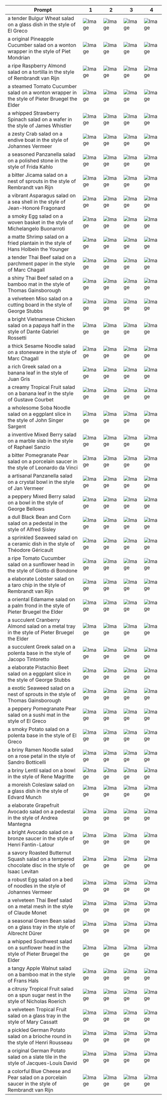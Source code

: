 | Prompt | 1 | 2 | 3 | 4 |
|-|-|-|-|-|
| a tender Bulgur Wheat salad on a glass dish in the style of El Greco | ![Image](https://salad-benchmark-public-assets.s3.us-east-2.amazonaws.com/sdxl/23ab95d1-4bc3-4f68-b308-e6b051767d68-0.jpg) | ![Image](https://salad-benchmark-public-assets.s3.us-east-2.amazonaws.com/sdxl/23ab95d1-4bc3-4f68-b308-e6b051767d68-1.jpg) | ![Image](https://salad-benchmark-public-assets.s3.us-east-2.amazonaws.com/sdxl/23ab95d1-4bc3-4f68-b308-e6b051767d68-2.jpg) | ![Image](https://salad-benchmark-public-assets.s3.us-east-2.amazonaws.com/sdxl/23ab95d1-4bc3-4f68-b308-e6b051767d68-3.jpg) |
| a original Pineapple Cucumber salad on a wonton wrapper in the style of Piet Mondrian | ![Image](https://salad-benchmark-public-assets.s3.us-east-2.amazonaws.com/sdxl/5f2d18f5-0076-4c09-a6eb-11e91d25b51e-0.jpg) | ![Image](https://salad-benchmark-public-assets.s3.us-east-2.amazonaws.com/sdxl/5f2d18f5-0076-4c09-a6eb-11e91d25b51e-1.jpg) | ![Image](https://salad-benchmark-public-assets.s3.us-east-2.amazonaws.com/sdxl/5f2d18f5-0076-4c09-a6eb-11e91d25b51e-2.jpg) | ![Image](https://salad-benchmark-public-assets.s3.us-east-2.amazonaws.com/sdxl/5f2d18f5-0076-4c09-a6eb-11e91d25b51e-3.jpg) |
| a ripe Raspberry Almond salad on a tortilla in the style of Rembrandt van Rijn | ![Image](https://salad-benchmark-public-assets.s3.us-east-2.amazonaws.com/sdxl/48141818-6112-4501-9692-9f26aa4b36a2-0.jpg) | ![Image](https://salad-benchmark-public-assets.s3.us-east-2.amazonaws.com/sdxl/48141818-6112-4501-9692-9f26aa4b36a2-1.jpg) | ![Image](https://salad-benchmark-public-assets.s3.us-east-2.amazonaws.com/sdxl/48141818-6112-4501-9692-9f26aa4b36a2-2.jpg) | ![Image](https://salad-benchmark-public-assets.s3.us-east-2.amazonaws.com/sdxl/48141818-6112-4501-9692-9f26aa4b36a2-3.jpg) |
| a steamed Tomato Cucumber salad on a wonton wrapper in the style of Pieter Bruegel the Elder | ![Image](https://salad-benchmark-public-assets.s3.us-east-2.amazonaws.com/sdxl/bd88aaa7-4cce-4bc8-8bc6-dccfed25d682-0.jpg) | ![Image](https://salad-benchmark-public-assets.s3.us-east-2.amazonaws.com/sdxl/bd88aaa7-4cce-4bc8-8bc6-dccfed25d682-1.jpg) | ![Image](https://salad-benchmark-public-assets.s3.us-east-2.amazonaws.com/sdxl/bd88aaa7-4cce-4bc8-8bc6-dccfed25d682-2.jpg) | ![Image](https://salad-benchmark-public-assets.s3.us-east-2.amazonaws.com/sdxl/bd88aaa7-4cce-4bc8-8bc6-dccfed25d682-3.jpg) |
| a whipped Strawberry Spinach salad on a wafer in the style of James Whistler | ![Image](https://salad-benchmark-public-assets.s3.us-east-2.amazonaws.com/sdxl/7cf634a7-247b-4395-8e43-96389404ca21-0.jpg) | ![Image](https://salad-benchmark-public-assets.s3.us-east-2.amazonaws.com/sdxl/7cf634a7-247b-4395-8e43-96389404ca21-1.jpg) | ![Image](https://salad-benchmark-public-assets.s3.us-east-2.amazonaws.com/sdxl/7cf634a7-247b-4395-8e43-96389404ca21-2.jpg) | ![Image](https://salad-benchmark-public-assets.s3.us-east-2.amazonaws.com/sdxl/7cf634a7-247b-4395-8e43-96389404ca21-3.jpg) |
| a zesty Crab salad on a endive boat in the style of Johannes Vermeer | ![Image](https://salad-benchmark-public-assets.s3.us-east-2.amazonaws.com/sdxl/43a4b077-ed09-44b3-bc89-604de9e11bbc-0.jpg) | ![Image](https://salad-benchmark-public-assets.s3.us-east-2.amazonaws.com/sdxl/43a4b077-ed09-44b3-bc89-604de9e11bbc-1.jpg) | ![Image](https://salad-benchmark-public-assets.s3.us-east-2.amazonaws.com/sdxl/43a4b077-ed09-44b3-bc89-604de9e11bbc-2.jpg) | ![Image](https://salad-benchmark-public-assets.s3.us-east-2.amazonaws.com/sdxl/43a4b077-ed09-44b3-bc89-604de9e11bbc-3.jpg) |
| a seasoned Panzanella salad on a polished stone in the style of Frida Kahlo | ![Image](https://salad-benchmark-public-assets.s3.us-east-2.amazonaws.com/sdxl/22f03d90-d872-4f6d-9524-e135e143283f-0.jpg) | ![Image](https://salad-benchmark-public-assets.s3.us-east-2.amazonaws.com/sdxl/22f03d90-d872-4f6d-9524-e135e143283f-1.jpg) | ![Image](https://salad-benchmark-public-assets.s3.us-east-2.amazonaws.com/sdxl/22f03d90-d872-4f6d-9524-e135e143283f-2.jpg) | ![Image](https://salad-benchmark-public-assets.s3.us-east-2.amazonaws.com/sdxl/22f03d90-d872-4f6d-9524-e135e143283f-3.jpg) |
| a bitter Jicama salad on a nest of sprouts in the style of Rembrandt van Rijn | ![Image](https://salad-benchmark-public-assets.s3.us-east-2.amazonaws.com/sdxl/3bb17807-4bb7-44cc-9600-e193a41a90f7-0.jpg) | ![Image](https://salad-benchmark-public-assets.s3.us-east-2.amazonaws.com/sdxl/3bb17807-4bb7-44cc-9600-e193a41a90f7-1.jpg) | ![Image](https://salad-benchmark-public-assets.s3.us-east-2.amazonaws.com/sdxl/3bb17807-4bb7-44cc-9600-e193a41a90f7-2.jpg) | ![Image](https://salad-benchmark-public-assets.s3.us-east-2.amazonaws.com/sdxl/3bb17807-4bb7-44cc-9600-e193a41a90f7-3.jpg) |
| a vibrant Asparagus salad on a sea shell in the style of Jean-Honoré Fragonard | ![Image](https://salad-benchmark-public-assets.s3.us-east-2.amazonaws.com/sdxl/0896f11c-cdd1-4628-80d1-9eace65c8e67-0.jpg) | ![Image](https://salad-benchmark-public-assets.s3.us-east-2.amazonaws.com/sdxl/0896f11c-cdd1-4628-80d1-9eace65c8e67-1.jpg) | ![Image](https://salad-benchmark-public-assets.s3.us-east-2.amazonaws.com/sdxl/0896f11c-cdd1-4628-80d1-9eace65c8e67-2.jpg) | ![Image](https://salad-benchmark-public-assets.s3.us-east-2.amazonaws.com/sdxl/0896f11c-cdd1-4628-80d1-9eace65c8e67-3.jpg) |
| a smoky Egg salad on a woven basket in the style of Michelangelo Buonarroti | ![Image](https://salad-benchmark-public-assets.s3.us-east-2.amazonaws.com/sdxl/f39d4342-8e23-4b3c-b8e8-7ca6250634ee-0.jpg) | ![Image](https://salad-benchmark-public-assets.s3.us-east-2.amazonaws.com/sdxl/f39d4342-8e23-4b3c-b8e8-7ca6250634ee-1.jpg) | ![Image](https://salad-benchmark-public-assets.s3.us-east-2.amazonaws.com/sdxl/f39d4342-8e23-4b3c-b8e8-7ca6250634ee-2.jpg) | ![Image](https://salad-benchmark-public-assets.s3.us-east-2.amazonaws.com/sdxl/f39d4342-8e23-4b3c-b8e8-7ca6250634ee-3.jpg) |
| a matte Shrimp salad on a fried plantain in the style of Hans Holbein the Younger | ![Image](https://salad-benchmark-public-assets.s3.us-east-2.amazonaws.com/sdxl/cc793886-2872-459a-99b9-15b917044b85-0.jpg) | ![Image](https://salad-benchmark-public-assets.s3.us-east-2.amazonaws.com/sdxl/cc793886-2872-459a-99b9-15b917044b85-1.jpg) | ![Image](https://salad-benchmark-public-assets.s3.us-east-2.amazonaws.com/sdxl/cc793886-2872-459a-99b9-15b917044b85-2.jpg) | ![Image](https://salad-benchmark-public-assets.s3.us-east-2.amazonaws.com/sdxl/cc793886-2872-459a-99b9-15b917044b85-3.jpg) |
| a tender Thai Beef salad on a parchment paper in the style of Marc Chagall | ![Image](https://salad-benchmark-public-assets.s3.us-east-2.amazonaws.com/sdxl/28aad9b6-1139-49f5-8dd5-cadb6ee26e49-0.jpg) | ![Image](https://salad-benchmark-public-assets.s3.us-east-2.amazonaws.com/sdxl/28aad9b6-1139-49f5-8dd5-cadb6ee26e49-1.jpg) | ![Image](https://salad-benchmark-public-assets.s3.us-east-2.amazonaws.com/sdxl/28aad9b6-1139-49f5-8dd5-cadb6ee26e49-2.jpg) | ![Image](https://salad-benchmark-public-assets.s3.us-east-2.amazonaws.com/sdxl/28aad9b6-1139-49f5-8dd5-cadb6ee26e49-3.jpg) |
| a shiny Thai Beef salad on a bamboo mat in the style of Thomas Gainsborough | ![Image](https://salad-benchmark-public-assets.s3.us-east-2.amazonaws.com/sdxl/697058a6-1b97-4c76-826e-80ace04c0f15-0.jpg) | ![Image](https://salad-benchmark-public-assets.s3.us-east-2.amazonaws.com/sdxl/697058a6-1b97-4c76-826e-80ace04c0f15-1.jpg) | ![Image](https://salad-benchmark-public-assets.s3.us-east-2.amazonaws.com/sdxl/697058a6-1b97-4c76-826e-80ace04c0f15-2.jpg) | ![Image](https://salad-benchmark-public-assets.s3.us-east-2.amazonaws.com/sdxl/697058a6-1b97-4c76-826e-80ace04c0f15-3.jpg) |
| a velveteen Miso salad on a cutting board in the style of George Stubbs | ![Image](https://salad-benchmark-public-assets.s3.us-east-2.amazonaws.com/sdxl/36a3b4f9-0bdc-4e3f-8e56-af385a50973e-0.jpg) | ![Image](https://salad-benchmark-public-assets.s3.us-east-2.amazonaws.com/sdxl/36a3b4f9-0bdc-4e3f-8e56-af385a50973e-1.jpg) | ![Image](https://salad-benchmark-public-assets.s3.us-east-2.amazonaws.com/sdxl/36a3b4f9-0bdc-4e3f-8e56-af385a50973e-2.jpg) | ![Image](https://salad-benchmark-public-assets.s3.us-east-2.amazonaws.com/sdxl/36a3b4f9-0bdc-4e3f-8e56-af385a50973e-3.jpg) |
| a bright Vietnamese Chicken salad on a papaya half in the style of Dante Gabriel Rossetti | ![Image](https://salad-benchmark-public-assets.s3.us-east-2.amazonaws.com/sdxl/bd1b1295-aef3-486a-bb52-03bdb057b69a-0.jpg) | ![Image](https://salad-benchmark-public-assets.s3.us-east-2.amazonaws.com/sdxl/bd1b1295-aef3-486a-bb52-03bdb057b69a-1.jpg) | ![Image](https://salad-benchmark-public-assets.s3.us-east-2.amazonaws.com/sdxl/bd1b1295-aef3-486a-bb52-03bdb057b69a-2.jpg) | ![Image](https://salad-benchmark-public-assets.s3.us-east-2.amazonaws.com/sdxl/bd1b1295-aef3-486a-bb52-03bdb057b69a-3.jpg) |
| a thick Sesame Noodle salad on a stoneware in the style of Marc Chagall | ![Image](https://salad-benchmark-public-assets.s3.us-east-2.amazonaws.com/sdxl/ec8dfba1-18eb-480b-adc3-f781011a8b45-0.jpg) | ![Image](https://salad-benchmark-public-assets.s3.us-east-2.amazonaws.com/sdxl/ec8dfba1-18eb-480b-adc3-f781011a8b45-1.jpg) | ![Image](https://salad-benchmark-public-assets.s3.us-east-2.amazonaws.com/sdxl/ec8dfba1-18eb-480b-adc3-f781011a8b45-2.jpg) | ![Image](https://salad-benchmark-public-assets.s3.us-east-2.amazonaws.com/sdxl/ec8dfba1-18eb-480b-adc3-f781011a8b45-3.jpg) |
| a rich Greek salad on a banana leaf in the style of Juan Gris | ![Image](https://salad-benchmark-public-assets.s3.us-east-2.amazonaws.com/sdxl/fb5e1eec-4d5e-4130-8f4c-1891d2a069a4-0.jpg) | ![Image](https://salad-benchmark-public-assets.s3.us-east-2.amazonaws.com/sdxl/fb5e1eec-4d5e-4130-8f4c-1891d2a069a4-1.jpg) | ![Image](https://salad-benchmark-public-assets.s3.us-east-2.amazonaws.com/sdxl/fb5e1eec-4d5e-4130-8f4c-1891d2a069a4-2.jpg) | ![Image](https://salad-benchmark-public-assets.s3.us-east-2.amazonaws.com/sdxl/fb5e1eec-4d5e-4130-8f4c-1891d2a069a4-3.jpg) |
| a creamy Tropical Fruit salad on a banana leaf in the style of Gustave Courbet | ![Image](https://salad-benchmark-public-assets.s3.us-east-2.amazonaws.com/sdxl/9a263c5c-bcc5-4d14-af47-941e8dda3033-0.jpg) | ![Image](https://salad-benchmark-public-assets.s3.us-east-2.amazonaws.com/sdxl/9a263c5c-bcc5-4d14-af47-941e8dda3033-1.jpg) | ![Image](https://salad-benchmark-public-assets.s3.us-east-2.amazonaws.com/sdxl/9a263c5c-bcc5-4d14-af47-941e8dda3033-2.jpg) | ![Image](https://salad-benchmark-public-assets.s3.us-east-2.amazonaws.com/sdxl/9a263c5c-bcc5-4d14-af47-941e8dda3033-3.jpg) |
| a wholesome Soba Noodle salad on a eggplant slice in the style of John Singer Sargent | ![Image](https://salad-benchmark-public-assets.s3.us-east-2.amazonaws.com/sdxl/0b351aa0-0ffe-49aa-b79b-2ea1507941eb-0.jpg) | ![Image](https://salad-benchmark-public-assets.s3.us-east-2.amazonaws.com/sdxl/0b351aa0-0ffe-49aa-b79b-2ea1507941eb-1.jpg) | ![Image](https://salad-benchmark-public-assets.s3.us-east-2.amazonaws.com/sdxl/0b351aa0-0ffe-49aa-b79b-2ea1507941eb-2.jpg) | ![Image](https://salad-benchmark-public-assets.s3.us-east-2.amazonaws.com/sdxl/0b351aa0-0ffe-49aa-b79b-2ea1507941eb-3.jpg) |
| a inventive Mixed Berry salad on a marble slab in the style of Raphael Sanzio | ![Image](https://salad-benchmark-public-assets.s3.us-east-2.amazonaws.com/sdxl/75895c3c-ed72-4972-ba9e-82e19b95391d-0.jpg) | ![Image](https://salad-benchmark-public-assets.s3.us-east-2.amazonaws.com/sdxl/75895c3c-ed72-4972-ba9e-82e19b95391d-1.jpg) | ![Image](https://salad-benchmark-public-assets.s3.us-east-2.amazonaws.com/sdxl/75895c3c-ed72-4972-ba9e-82e19b95391d-2.jpg) | ![Image](https://salad-benchmark-public-assets.s3.us-east-2.amazonaws.com/sdxl/75895c3c-ed72-4972-ba9e-82e19b95391d-3.jpg) |
| a bitter Pomegranate Pear salad on a porcelain saucer in the style of Leonardo da Vinci | ![Image](https://salad-benchmark-public-assets.s3.us-east-2.amazonaws.com/sdxl/a1f7925d-daf2-4a26-a469-c8ded6d3dad4-0.jpg) | ![Image](https://salad-benchmark-public-assets.s3.us-east-2.amazonaws.com/sdxl/a1f7925d-daf2-4a26-a469-c8ded6d3dad4-1.jpg) | ![Image](https://salad-benchmark-public-assets.s3.us-east-2.amazonaws.com/sdxl/a1f7925d-daf2-4a26-a469-c8ded6d3dad4-2.jpg) | ![Image](https://salad-benchmark-public-assets.s3.us-east-2.amazonaws.com/sdxl/a1f7925d-daf2-4a26-a469-c8ded6d3dad4-3.jpg) |
| a artisanal Panzanella salad on a crystal bowl in the style of Jan Vermeer | ![Image](https://salad-benchmark-public-assets.s3.us-east-2.amazonaws.com/sdxl/bed9432e-6f0b-47c1-83d6-35f2785cb68d-0.jpg) | ![Image](https://salad-benchmark-public-assets.s3.us-east-2.amazonaws.com/sdxl/bed9432e-6f0b-47c1-83d6-35f2785cb68d-1.jpg) | ![Image](https://salad-benchmark-public-assets.s3.us-east-2.amazonaws.com/sdxl/bed9432e-6f0b-47c1-83d6-35f2785cb68d-2.jpg) | ![Image](https://salad-benchmark-public-assets.s3.us-east-2.amazonaws.com/sdxl/bed9432e-6f0b-47c1-83d6-35f2785cb68d-3.jpg) |
| a peppery Mixed Berry salad on a bowl in the style of George Bellows | ![Image](https://salad-benchmark-public-assets.s3.us-east-2.amazonaws.com/sdxl/1f7f052c-5704-449f-8130-daf85c63596d-0.jpg) | ![Image](https://salad-benchmark-public-assets.s3.us-east-2.amazonaws.com/sdxl/1f7f052c-5704-449f-8130-daf85c63596d-1.jpg) | ![Image](https://salad-benchmark-public-assets.s3.us-east-2.amazonaws.com/sdxl/1f7f052c-5704-449f-8130-daf85c63596d-2.jpg) | ![Image](https://salad-benchmark-public-assets.s3.us-east-2.amazonaws.com/sdxl/1f7f052c-5704-449f-8130-daf85c63596d-3.jpg) |
| a dull Black Bean and Corn salad on a pedestal in the style of Alfred Sisley | ![Image](https://salad-benchmark-public-assets.s3.us-east-2.amazonaws.com/sdxl/9984d37c-48b5-433f-ac34-e7a38bb6f2dd-0.jpg) | ![Image](https://salad-benchmark-public-assets.s3.us-east-2.amazonaws.com/sdxl/9984d37c-48b5-433f-ac34-e7a38bb6f2dd-1.jpg) | ![Image](https://salad-benchmark-public-assets.s3.us-east-2.amazonaws.com/sdxl/9984d37c-48b5-433f-ac34-e7a38bb6f2dd-2.jpg) | ![Image](https://salad-benchmark-public-assets.s3.us-east-2.amazonaws.com/sdxl/9984d37c-48b5-433f-ac34-e7a38bb6f2dd-3.jpg) |
| a sprinkled Seaweed salad on a ceramic dish in the style of Théodore Géricault | ![Image](https://salad-benchmark-public-assets.s3.us-east-2.amazonaws.com/sdxl/6308914d-5c0d-48c2-80dc-b004cf13a1e1-0.jpg) | ![Image](https://salad-benchmark-public-assets.s3.us-east-2.amazonaws.com/sdxl/6308914d-5c0d-48c2-80dc-b004cf13a1e1-1.jpg) | ![Image](https://salad-benchmark-public-assets.s3.us-east-2.amazonaws.com/sdxl/6308914d-5c0d-48c2-80dc-b004cf13a1e1-2.jpg) | ![Image](https://salad-benchmark-public-assets.s3.us-east-2.amazonaws.com/sdxl/6308914d-5c0d-48c2-80dc-b004cf13a1e1-3.jpg) |
| a ripe Tomato Cucumber salad on a sunflower head in the style of Giotto di Bondone | ![Image](https://salad-benchmark-public-assets.s3.us-east-2.amazonaws.com/sdxl/02e6d5c6-8837-4f37-8312-44269c9b7ad0-0.jpg) | ![Image](https://salad-benchmark-public-assets.s3.us-east-2.amazonaws.com/sdxl/02e6d5c6-8837-4f37-8312-44269c9b7ad0-1.jpg) | ![Image](https://salad-benchmark-public-assets.s3.us-east-2.amazonaws.com/sdxl/02e6d5c6-8837-4f37-8312-44269c9b7ad0-2.jpg) | ![Image](https://salad-benchmark-public-assets.s3.us-east-2.amazonaws.com/sdxl/02e6d5c6-8837-4f37-8312-44269c9b7ad0-3.jpg) |
| a elaborate Lobster salad on a taro chip in the style of Rembrandt van Rijn | ![Image](https://salad-benchmark-public-assets.s3.us-east-2.amazonaws.com/sdxl/09161702-7198-4757-8c4b-3050e11811e4-0.jpg) | ![Image](https://salad-benchmark-public-assets.s3.us-east-2.amazonaws.com/sdxl/09161702-7198-4757-8c4b-3050e11811e4-1.jpg) | ![Image](https://salad-benchmark-public-assets.s3.us-east-2.amazonaws.com/sdxl/09161702-7198-4757-8c4b-3050e11811e4-2.jpg) | ![Image](https://salad-benchmark-public-assets.s3.us-east-2.amazonaws.com/sdxl/09161702-7198-4757-8c4b-3050e11811e4-3.jpg) |
| a oriental Edamame salad on a palm frond in the style of Pieter Bruegel the Elder | ![Image](https://salad-benchmark-public-assets.s3.us-east-2.amazonaws.com/sdxl/45a915f7-a0b5-495a-98f0-e5149e0eea3e-0.jpg) | ![Image](https://salad-benchmark-public-assets.s3.us-east-2.amazonaws.com/sdxl/45a915f7-a0b5-495a-98f0-e5149e0eea3e-1.jpg) | ![Image](https://salad-benchmark-public-assets.s3.us-east-2.amazonaws.com/sdxl/45a915f7-a0b5-495a-98f0-e5149e0eea3e-2.jpg) | ![Image](https://salad-benchmark-public-assets.s3.us-east-2.amazonaws.com/sdxl/45a915f7-a0b5-495a-98f0-e5149e0eea3e-3.jpg) |
| a succulent Cranberry Almond salad on a metal tray in the style of Pieter Bruegel the Elder | ![Image](https://salad-benchmark-public-assets.s3.us-east-2.amazonaws.com/sdxl/f2766856-5887-4372-bdf9-133677c162e5-0.jpg) | ![Image](https://salad-benchmark-public-assets.s3.us-east-2.amazonaws.com/sdxl/f2766856-5887-4372-bdf9-133677c162e5-1.jpg) | ![Image](https://salad-benchmark-public-assets.s3.us-east-2.amazonaws.com/sdxl/f2766856-5887-4372-bdf9-133677c162e5-2.jpg) | ![Image](https://salad-benchmark-public-assets.s3.us-east-2.amazonaws.com/sdxl/f2766856-5887-4372-bdf9-133677c162e5-3.jpg) |
| a succulent Greek salad on a polenta base in the style of Jacopo Tintoretto | ![Image](https://salad-benchmark-public-assets.s3.us-east-2.amazonaws.com/sdxl/75878fdf-1ee1-400b-b0c3-86933e4293ed-0.jpg) | ![Image](https://salad-benchmark-public-assets.s3.us-east-2.amazonaws.com/sdxl/75878fdf-1ee1-400b-b0c3-86933e4293ed-1.jpg) | ![Image](https://salad-benchmark-public-assets.s3.us-east-2.amazonaws.com/sdxl/75878fdf-1ee1-400b-b0c3-86933e4293ed-2.jpg) | ![Image](https://salad-benchmark-public-assets.s3.us-east-2.amazonaws.com/sdxl/75878fdf-1ee1-400b-b0c3-86933e4293ed-3.jpg) |
| a elaborate Pistachio Beet salad on a eggplant slice in the style of George Stubbs | ![Image](https://salad-benchmark-public-assets.s3.us-east-2.amazonaws.com/sdxl/1a73b2aa-c2cc-4cf0-ab13-d370ad57c8f4-0.jpg) | ![Image](https://salad-benchmark-public-assets.s3.us-east-2.amazonaws.com/sdxl/1a73b2aa-c2cc-4cf0-ab13-d370ad57c8f4-1.jpg) | ![Image](https://salad-benchmark-public-assets.s3.us-east-2.amazonaws.com/sdxl/1a73b2aa-c2cc-4cf0-ab13-d370ad57c8f4-2.jpg) | ![Image](https://salad-benchmark-public-assets.s3.us-east-2.amazonaws.com/sdxl/1a73b2aa-c2cc-4cf0-ab13-d370ad57c8f4-3.jpg) |
| a exotic Seaweed salad on a nest of sprouts in the style of Thomas Gainsborough | ![Image](https://salad-benchmark-public-assets.s3.us-east-2.amazonaws.com/sdxl/f074482d-a502-4f90-a320-5ea81d5cd123-0.jpg) | ![Image](https://salad-benchmark-public-assets.s3.us-east-2.amazonaws.com/sdxl/f074482d-a502-4f90-a320-5ea81d5cd123-1.jpg) | ![Image](https://salad-benchmark-public-assets.s3.us-east-2.amazonaws.com/sdxl/f074482d-a502-4f90-a320-5ea81d5cd123-2.jpg) | ![Image](https://salad-benchmark-public-assets.s3.us-east-2.amazonaws.com/sdxl/f074482d-a502-4f90-a320-5ea81d5cd123-3.jpg) |
| a peppery Pomegranate Pear salad on a sushi mat in the style of El Greco | ![Image](https://salad-benchmark-public-assets.s3.us-east-2.amazonaws.com/sdxl/000f41fa-5530-46e5-9ee9-cbf79ead7ad9-0.jpg) | ![Image](https://salad-benchmark-public-assets.s3.us-east-2.amazonaws.com/sdxl/000f41fa-5530-46e5-9ee9-cbf79ead7ad9-1.jpg) | ![Image](https://salad-benchmark-public-assets.s3.us-east-2.amazonaws.com/sdxl/000f41fa-5530-46e5-9ee9-cbf79ead7ad9-2.jpg) | ![Image](https://salad-benchmark-public-assets.s3.us-east-2.amazonaws.com/sdxl/000f41fa-5530-46e5-9ee9-cbf79ead7ad9-3.jpg) |
| a smoky Potato salad on a polenta base in the style of El Greco | ![Image](https://salad-benchmark-public-assets.s3.us-east-2.amazonaws.com/sdxl/37c956a5-71d2-4fe3-ab97-e29e638ce85c-0.jpg) | ![Image](https://salad-benchmark-public-assets.s3.us-east-2.amazonaws.com/sdxl/37c956a5-71d2-4fe3-ab97-e29e638ce85c-1.jpg) | ![Image](https://salad-benchmark-public-assets.s3.us-east-2.amazonaws.com/sdxl/37c956a5-71d2-4fe3-ab97-e29e638ce85c-2.jpg) | ![Image](https://salad-benchmark-public-assets.s3.us-east-2.amazonaws.com/sdxl/37c956a5-71d2-4fe3-ab97-e29e638ce85c-3.jpg) |
| a briny Ramen Noodle salad on a rose petal in the style of Sandro Botticelli | ![Image](https://salad-benchmark-public-assets.s3.us-east-2.amazonaws.com/sdxl/42469e9a-df80-43a1-bf41-5db7718fa33b-0.jpg) | ![Image](https://salad-benchmark-public-assets.s3.us-east-2.amazonaws.com/sdxl/42469e9a-df80-43a1-bf41-5db7718fa33b-1.jpg) | ![Image](https://salad-benchmark-public-assets.s3.us-east-2.amazonaws.com/sdxl/42469e9a-df80-43a1-bf41-5db7718fa33b-2.jpg) | ![Image](https://salad-benchmark-public-assets.s3.us-east-2.amazonaws.com/sdxl/42469e9a-df80-43a1-bf41-5db7718fa33b-3.jpg) |
| a briny Lentil salad on a bowl in the style of Rene Magritte | ![Image](https://salad-benchmark-public-assets.s3.us-east-2.amazonaws.com/sdxl/1dbad21b-dd46-4f36-aa15-7a61be8d6156-0.jpg) | ![Image](https://salad-benchmark-public-assets.s3.us-east-2.amazonaws.com/sdxl/1dbad21b-dd46-4f36-aa15-7a61be8d6156-1.jpg) | ![Image](https://salad-benchmark-public-assets.s3.us-east-2.amazonaws.com/sdxl/1dbad21b-dd46-4f36-aa15-7a61be8d6156-2.jpg) | ![Image](https://salad-benchmark-public-assets.s3.us-east-2.amazonaws.com/sdxl/1dbad21b-dd46-4f36-aa15-7a61be8d6156-3.jpg) |
| a moreish Coleslaw salad on a glass dish in the style of Edvard Munch | ![Image](https://salad-benchmark-public-assets.s3.us-east-2.amazonaws.com/sdxl/68220c61-74c1-4907-911b-c659f58f0730-0.jpg) | ![Image](https://salad-benchmark-public-assets.s3.us-east-2.amazonaws.com/sdxl/68220c61-74c1-4907-911b-c659f58f0730-1.jpg) | ![Image](https://salad-benchmark-public-assets.s3.us-east-2.amazonaws.com/sdxl/68220c61-74c1-4907-911b-c659f58f0730-2.jpg) | ![Image](https://salad-benchmark-public-assets.s3.us-east-2.amazonaws.com/sdxl/68220c61-74c1-4907-911b-c659f58f0730-3.jpg) |
| a elaborate Grapefruit Avocado salad on a pedestal in the style of Andrea Mantegna | ![Image](https://salad-benchmark-public-assets.s3.us-east-2.amazonaws.com/sdxl/787cb78a-edb2-4663-adcd-3bccd8ec5e5c-0.jpg) | ![Image](https://salad-benchmark-public-assets.s3.us-east-2.amazonaws.com/sdxl/787cb78a-edb2-4663-adcd-3bccd8ec5e5c-1.jpg) | ![Image](https://salad-benchmark-public-assets.s3.us-east-2.amazonaws.com/sdxl/787cb78a-edb2-4663-adcd-3bccd8ec5e5c-2.jpg) | ![Image](https://salad-benchmark-public-assets.s3.us-east-2.amazonaws.com/sdxl/787cb78a-edb2-4663-adcd-3bccd8ec5e5c-3.jpg) |
| a bright Avocado salad on a bronze saucer in the style of Henri Fantin-Latour | ![Image](https://salad-benchmark-public-assets.s3.us-east-2.amazonaws.com/sdxl/666f2524-f22a-42af-88e8-d40e0c36c234-0.jpg) | ![Image](https://salad-benchmark-public-assets.s3.us-east-2.amazonaws.com/sdxl/666f2524-f22a-42af-88e8-d40e0c36c234-1.jpg) | ![Image](https://salad-benchmark-public-assets.s3.us-east-2.amazonaws.com/sdxl/666f2524-f22a-42af-88e8-d40e0c36c234-2.jpg) | ![Image](https://salad-benchmark-public-assets.s3.us-east-2.amazonaws.com/sdxl/666f2524-f22a-42af-88e8-d40e0c36c234-3.jpg) |
| a savory Roasted Butternut Squash salad on a tempered chocolate disc in the style of Isaac Levitan | ![Image](https://salad-benchmark-public-assets.s3.us-east-2.amazonaws.com/sdxl/601eea33-d8b0-4a8f-8c93-c5e7ad640cbf-0.jpg) | ![Image](https://salad-benchmark-public-assets.s3.us-east-2.amazonaws.com/sdxl/601eea33-d8b0-4a8f-8c93-c5e7ad640cbf-1.jpg) | ![Image](https://salad-benchmark-public-assets.s3.us-east-2.amazonaws.com/sdxl/601eea33-d8b0-4a8f-8c93-c5e7ad640cbf-2.jpg) | ![Image](https://salad-benchmark-public-assets.s3.us-east-2.amazonaws.com/sdxl/601eea33-d8b0-4a8f-8c93-c5e7ad640cbf-3.jpg) |
| a robust Egg salad on a bed of noodles in the style of Johannes Vermeer | ![Image](https://salad-benchmark-public-assets.s3.us-east-2.amazonaws.com/sdxl/b4c387f6-07ae-4584-8762-5f8eaea01649-0.jpg) | ![Image](https://salad-benchmark-public-assets.s3.us-east-2.amazonaws.com/sdxl/b4c387f6-07ae-4584-8762-5f8eaea01649-1.jpg) | ![Image](https://salad-benchmark-public-assets.s3.us-east-2.amazonaws.com/sdxl/b4c387f6-07ae-4584-8762-5f8eaea01649-2.jpg) | ![Image](https://salad-benchmark-public-assets.s3.us-east-2.amazonaws.com/sdxl/b4c387f6-07ae-4584-8762-5f8eaea01649-3.jpg) |
| a velveteen Thai Beef salad on a metal mesh in the style of Claude Monet | ![Image](https://salad-benchmark-public-assets.s3.us-east-2.amazonaws.com/sdxl/72548da0-0185-427f-a0b4-0b81df505612-0.jpg) | ![Image](https://salad-benchmark-public-assets.s3.us-east-2.amazonaws.com/sdxl/72548da0-0185-427f-a0b4-0b81df505612-1.jpg) | ![Image](https://salad-benchmark-public-assets.s3.us-east-2.amazonaws.com/sdxl/72548da0-0185-427f-a0b4-0b81df505612-2.jpg) | ![Image](https://salad-benchmark-public-assets.s3.us-east-2.amazonaws.com/sdxl/72548da0-0185-427f-a0b4-0b81df505612-3.jpg) |
| a seasonal Green Bean salad on a glass tray in the style of Albrecht Dürer | ![Image](https://salad-benchmark-public-assets.s3.us-east-2.amazonaws.com/sdxl/765a911b-63ec-4e46-9182-9b24ff586ab1-0.jpg) | ![Image](https://salad-benchmark-public-assets.s3.us-east-2.amazonaws.com/sdxl/765a911b-63ec-4e46-9182-9b24ff586ab1-1.jpg) | ![Image](https://salad-benchmark-public-assets.s3.us-east-2.amazonaws.com/sdxl/765a911b-63ec-4e46-9182-9b24ff586ab1-2.jpg) | ![Image](https://salad-benchmark-public-assets.s3.us-east-2.amazonaws.com/sdxl/765a911b-63ec-4e46-9182-9b24ff586ab1-3.jpg) |
| a whipped Southwest salad on a sunflower head in the style of Pieter Bruegel the Elder | ![Image](https://salad-benchmark-public-assets.s3.us-east-2.amazonaws.com/sdxl/879f16dc-b10d-48f7-b503-3f1cc20ab4ff-0.jpg) | ![Image](https://salad-benchmark-public-assets.s3.us-east-2.amazonaws.com/sdxl/879f16dc-b10d-48f7-b503-3f1cc20ab4ff-1.jpg) | ![Image](https://salad-benchmark-public-assets.s3.us-east-2.amazonaws.com/sdxl/879f16dc-b10d-48f7-b503-3f1cc20ab4ff-2.jpg) | ![Image](https://salad-benchmark-public-assets.s3.us-east-2.amazonaws.com/sdxl/879f16dc-b10d-48f7-b503-3f1cc20ab4ff-3.jpg) |
| a tangy Apple Walnut salad on a bamboo mat in the style of Frans Hals | ![Image](https://salad-benchmark-public-assets.s3.us-east-2.amazonaws.com/sdxl/22e3788c-243a-4838-b79d-6ac4e782a54c-0.jpg) | ![Image](https://salad-benchmark-public-assets.s3.us-east-2.amazonaws.com/sdxl/22e3788c-243a-4838-b79d-6ac4e782a54c-1.jpg) | ![Image](https://salad-benchmark-public-assets.s3.us-east-2.amazonaws.com/sdxl/22e3788c-243a-4838-b79d-6ac4e782a54c-2.jpg) | ![Image](https://salad-benchmark-public-assets.s3.us-east-2.amazonaws.com/sdxl/22e3788c-243a-4838-b79d-6ac4e782a54c-3.jpg) |
| a citrusy Tropical Fruit salad on a spun sugar nest in the style of Nicholas Roerich | ![Image](https://salad-benchmark-public-assets.s3.us-east-2.amazonaws.com/sdxl/d503ddc0-0433-4270-a95e-81f4c7a9c694-0.jpg) | ![Image](https://salad-benchmark-public-assets.s3.us-east-2.amazonaws.com/sdxl/d503ddc0-0433-4270-a95e-81f4c7a9c694-1.jpg) | ![Image](https://salad-benchmark-public-assets.s3.us-east-2.amazonaws.com/sdxl/d503ddc0-0433-4270-a95e-81f4c7a9c694-2.jpg) | ![Image](https://salad-benchmark-public-assets.s3.us-east-2.amazonaws.com/sdxl/d503ddc0-0433-4270-a95e-81f4c7a9c694-3.jpg) |
| a velveteen Tropical Fruit salad on a glass tray in the style of Mary Cassatt | ![Image](https://salad-benchmark-public-assets.s3.us-east-2.amazonaws.com/sdxl/4fc5c63f-fef8-4e76-a51c-d9ed35a2f226-0.jpg) | ![Image](https://salad-benchmark-public-assets.s3.us-east-2.amazonaws.com/sdxl/4fc5c63f-fef8-4e76-a51c-d9ed35a2f226-1.jpg) | ![Image](https://salad-benchmark-public-assets.s3.us-east-2.amazonaws.com/sdxl/4fc5c63f-fef8-4e76-a51c-d9ed35a2f226-2.jpg) | ![Image](https://salad-benchmark-public-assets.s3.us-east-2.amazonaws.com/sdxl/4fc5c63f-fef8-4e76-a51c-d9ed35a2f226-3.jpg) |
| a pickled German Potato salad on a brioche round in the style of Henri Rousseau | ![Image](https://salad-benchmark-public-assets.s3.us-east-2.amazonaws.com/sdxl/e004a980-3209-4194-a533-7a949e7161fd-0.jpg) | ![Image](https://salad-benchmark-public-assets.s3.us-east-2.amazonaws.com/sdxl/e004a980-3209-4194-a533-7a949e7161fd-1.jpg) | ![Image](https://salad-benchmark-public-assets.s3.us-east-2.amazonaws.com/sdxl/e004a980-3209-4194-a533-7a949e7161fd-2.jpg) | ![Image](https://salad-benchmark-public-assets.s3.us-east-2.amazonaws.com/sdxl/e004a980-3209-4194-a533-7a949e7161fd-3.jpg) |
| a original German Potato salad on a slate tile in the style of Jacques-Louis David | ![Image](https://salad-benchmark-public-assets.s3.us-east-2.amazonaws.com/sdxl/5463a707-57f0-44ef-aa64-6f7e5c114455-0.jpg) | ![Image](https://salad-benchmark-public-assets.s3.us-east-2.amazonaws.com/sdxl/5463a707-57f0-44ef-aa64-6f7e5c114455-1.jpg) | ![Image](https://salad-benchmark-public-assets.s3.us-east-2.amazonaws.com/sdxl/5463a707-57f0-44ef-aa64-6f7e5c114455-2.jpg) | ![Image](https://salad-benchmark-public-assets.s3.us-east-2.amazonaws.com/sdxl/5463a707-57f0-44ef-aa64-6f7e5c114455-3.jpg) |
| a colorful Blue Cheese and Pear salad on a porcelain saucer in the style of Rembrandt van Rijn | ![Image](https://salad-benchmark-public-assets.s3.us-east-2.amazonaws.com/sdxl/2adaed0f-dc78-43fd-8412-f6c1bb8ff9ae-0.jpg) | ![Image](https://salad-benchmark-public-assets.s3.us-east-2.amazonaws.com/sdxl/2adaed0f-dc78-43fd-8412-f6c1bb8ff9ae-1.jpg) | ![Image](https://salad-benchmark-public-assets.s3.us-east-2.amazonaws.com/sdxl/2adaed0f-dc78-43fd-8412-f6c1bb8ff9ae-2.jpg) | ![Image](https://salad-benchmark-public-assets.s3.us-east-2.amazonaws.com/sdxl/2adaed0f-dc78-43fd-8412-f6c1bb8ff9ae-3.jpg) |

